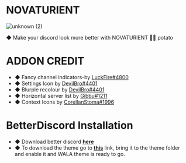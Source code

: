 # NOVATURIENT
![unknown (2)](https://user-images.githubusercontent.com/84565593/137839182-472e4597-34b7-4c2f-a946-177f002758fb.jpg)

◆ Make your discord look more better with NOVATURIENT 🤪🔥 potato
# ADDON CREDIT
- ◆ Fancy channel indicators-by [LuckFire#4800](https://github.com/LuckFire)
- ◆ Settings Icon by [DevilBro#4401](https://github.com/mwittrien)
- ◆ Blurple recolour by [DevilBro#4401](https://github.com/mwittrien)
- ◆ Horizontal server list by [Gibbu#1211](https://github.com/Gibbu)
- ◆ Context Icons by [CorellanStoma#1996](https://github.com/CorellanStoma)
# BetterDiscord Installation
- ◆ Download better discord [**here**](https://betterdiscord.app/)
- ◆ To download the theme go to [**this**](https://betterdiscord.app/theme/NOVATURIENT) link, bring it to the theme folder and enable it and WALA theme is ready to go.
